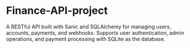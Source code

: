 # Finance-API-project
A RESTful API built with Sanic and SQLAlchemy for managing users, accounts, payments, and webhooks. Supports user authentication, admin operations, and payment processing with SQLite as the database.
